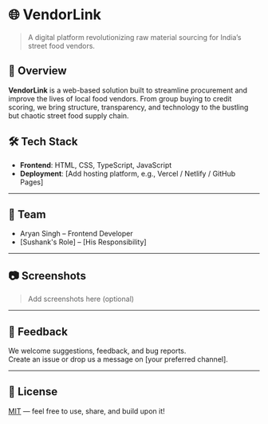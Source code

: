# 🌐 VendorLink

> A digital platform revolutionizing raw material sourcing for India’s street food vendors.

## 🚀 Overview

**VendorLink** is a web-based solution built to streamline procurement and improve the lives of local food vendors. From group buying to credit scoring, we bring structure, transparency, and technology to the bustling but chaotic street food supply chain.



## 🛠️ Tech Stack

- **Frontend**: HTML, CSS, TypeScript, JavaScript
- **Deployment**: [Add hosting platform, e.g., Vercel / Netlify / GitHub Pages]

---

## 👥 Team

- Aryan Singh – Frontend Developer  
- [Sushank's Role] – [His Responsibility]

---

## 📷 Screenshots

> Add screenshots here (optional)

---

## 🤝 Feedback

We welcome suggestions, feedback, and bug reports.  
Create an issue or drop us a message on [your preferred channel].

---

## 📜 License

[MIT](https://choosealicense.com/licenses/mit/) — feel free to use, share, and build upon it!

